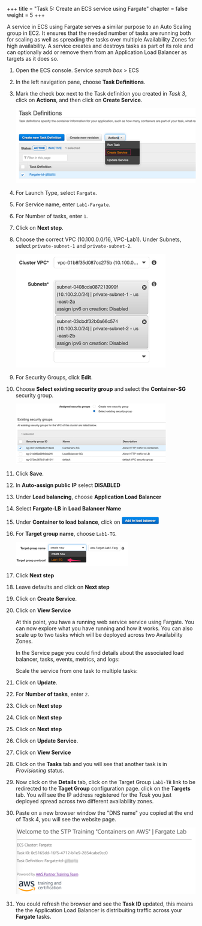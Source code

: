 +++ 
title = "Task 5: Create an ECS service using Fargate" 
chapter = false 
weight = 5 
+++

A service in ECS using Fargate serves a similar purpose to an Auto Scaling group in EC2. It ensures that the needed number of tasks are running both for scaling as well as spreading the tasks over multiple Availability Zones for high availability. A service creates and destroys tasks as part of its role and can optionally add or remove them from an Application Load Balancer as targets as it does so.

1. Open the ECS console. Service *search box* > ECS

1. In the left navigation pane, choose **Task Definitions**.

1. Mark the check box next to the Task definition you created in *Task 3*, click on **Actions**, and then click on **Create Service**.
 
	<img src="images/Picture48.png" alt="drawing" width="500"/>

1. For Launch Type, select `Fargate`.

1. For Service name, enter `Lab1-Fargate`.

1. For Number of tasks, enter `1`.
 
1. Click on **Next step**.

1. Choose the correct VPC (10.100.0.0/16, VPC-Lab1). Under Subnets, select `private-subnet-1` and `private-subnet-2`.

	<img src="images/Picture49.png" alt="drawing" width="400"/>

1. For Security Groups, click **Edit**.
 
1. Choose **Select existing security group** and select the **Container-SG** security group. 

	<img src="images/Picture50.png" alt="drawing" width="400"/>

1. Click **Save**.

1. In **Auto-assign public IP** select **DISABLED**
 
1. Under **Load balancing**, choose **Application Load Balancer** 

1. Select **Fargate-LB** in **Load Balancer Name**
 
1. Under **Container to load balance**, click on <img src="images/Picture51.png" alt="drawing" width="100"/>
 
1. For **Target group name**, choose `Lab1-TG`.

	<img src="images/Picture52.png" alt="drawing" width="300"/>

1. Click **Next step**

1. Leave defaults and click on **Next step**

1. Click on **Create Service**.

1. Click on **View Service**

	At this point, you have a running web service service using Fargate. You can now explore what you have running and how it works. You can also scale up to two tasks which will be deployed across two Availability Zones.

	In the Service page you could find details about the associated load balancer, tasks, events, metrics, and logs:
 
	Scale the service from one task to multiple tasks:

1. Click on **Update**.
 
1. For **Number of tasks**, enter `2`.
 
1. Click on **Next step**

1. Click on **Next step**

1. Click on **Next step**

1. Click on **Update Service**.

1. Click on **View Service**

1. Click on the **Tasks** tab and you will see that another task is in *Provisioning* status.
 
1. Now click on the **Details** tab, click on the Target Group `Lab1-TB` link to be redirected to the **Taget Group** configuration page. click on the **Targets** tab. You will see the IP address registered for the *Task* you just deployed spread across two different availability zones.

1. Paste on a new browser window the "DNS name" you copied at the end of Task 4, you will see the website page. 

	<img src="images/Picture53.png" alt="drawing" width="500"/>

1. You could refresh the browser and see the **Task ID** updated, this means the the Application Load Balancer is distribuiting traffic across your **Fargate** tasks.